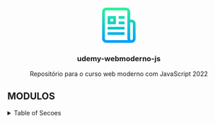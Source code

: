 <!-- PROJECT LOGO -->
<br />
<div align="center">
  <a href="https://github.com/othneildrew/Best-README-Template">
    <img src="images/logo.png" alt="Logo" width="80" height="80">
  </a>

  <h3 align="center">udemy-webmoderno-js</h3>

  <p align="center">
    Repositório para o curso web moderno com JavaScript 2022
    <br />
  </p>
</div>


<!-- ABOUT THE MODULES -->
## MODULOS

<!-- TABLE OF MODULES -->
<details>
  <summary>Table of Secoes</summary> 
  <summary>Seção 1: Introdução Curso Desenvolvimento Web</summary>
   - [x] Add Changelog

</details>




